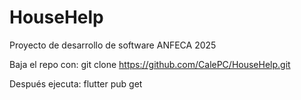 # HouseHelp
Proyecto de desarrollo de software ANFECA 2025


Baja el repo con: git clone https://github.com/CalePC/HouseHelp.git

Después ejecuta: flutter pub get
